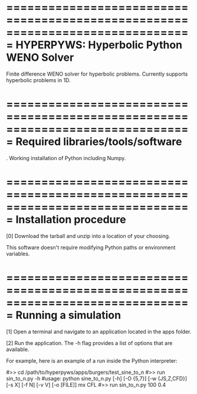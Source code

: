 ===============================================================================
HYPERPYWS: Hyperbolic Python WENO Solver
===============================================================================

Finite difference WENO solver for hyperbolic problems.  Currently supports
hyperbolic problems in 1D.

===============================================================================
Required libraries/tools/software
===============================================================================

. Working installation of Python including Numpy.

===============================================================================
Installation procedure
===============================================================================

[0] Download the tarball and unzip into a location of your choosing.

This software doesn't require modifying Python paths or environment variables.

===============================================================================
Running a simulation
===============================================================================

[1] Open a terminal and navigate to an application located in the apps folder.

[2] Run the application.  The -h flag provides a list of options that are
available.

For example, here is an example of a run inside the Python interpreter:

#>> cd /path/to/hyperpyws/apps/burgers/test_sine_to_n
#>> run  sin_to_n.py -h
#usage: python sine_to_n.py [-h] [-O {5,7}] [-w {JS,Z,CFD}] [-s X] [-f N] [-v V] [-o [FILE]] mx CFL
#>> run sin_to_n.py 100 0.4

